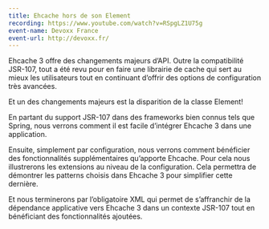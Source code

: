 ```yaml
---
title: Ehcache hors de son Element
recording: https://www.youtube.com/watch?v=RSpgLZ1U75g
event-name: Devoxx France
event-url: http://devoxx.fr/
---
```


Ehcache 3 offre des changements majeurs d’API. Outre la compatibilité JSR-107, tout a été revu pour en faire une librairie de cache qui sert au mieux les utilisateurs tout en continuant d’offrir des options de configuration très avancées.

Et un des changements majeurs est la disparition de la classe Element!

En partant du support JSR-107 dans des frameworks bien connus tels que Spring, nous verrons comment il est facile d’intégrer Ehcache 3 dans une application.

Ensuite, simplement par configuration, nous verrons comment bénéficier des fonctionnalités supplémentaires qu’apporte Ehcache. Pour cela nous illustrerons les extensions au niveau de la configuration. Cela permettra de démontrer les patterns choisis dans Ehcache 3 pour simplifier cette dernière.

Et nous terminerons par l’obligatoire XML qui permet de s’affranchir de la dépendance applicative vers Ehcache 3 dans un contexte JSR-107 tout en bénéficiant des fonctionnalités ajoutées.